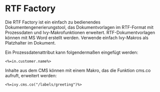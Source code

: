 # RTF Factory

Die RTF Factory ist ein einfach zu bedienendes Dokumentengenerierungstool, das Dokumentvorlagen im RTF-Format mit Prozessdaten und Ivy-Makrofunktionen erweitert. 
RTF-Dokumentvorlagen können mit MS Word erstellt werden. Verwende einfach Ivy-Makros als Platzhalter im Dokument.

Ein Prozessdatenattribut kann folgendermaßen eingefügt werden:
```
<%=in.customer.name%>
```
Inhalte aus dem CMS können mit einem Makro, das die Funktion cms.co aufruft, erweitert werden:
```
<%=ivy.cms.co("/labels/greeting")%>
```

